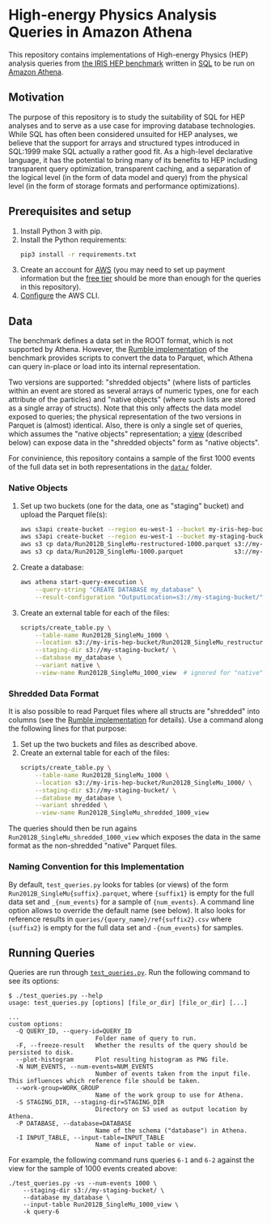 # High-energy Physics Analysis Queries in Amazon Athena

This repository contains implementations of High-energy Physics (HEP) analysis queries from [the IRIS HEP benchmark](https://github.com/iris-hep/adl-benchmarks-index) written in [SQL](https://en.wikipedia.org/wiki/SQL) to be run on [Amazon Athena](https://aws.amazon.com/athena/).

## Motivation

The purpose of this repository is to study the suitability of SQL for HEP analyses and to serve as a use case for improving database technologies. While SQL has often been considered unsuited for HEP analyses, we believe that the support for arrays and structured types introduced in SQL:1999 make SQL actually a rather good fit. As a high-level declarative language, it has the potential to bring many of its benefits to HEP including transparent query optimization, transparent caching, and a separation of the logical level (in the form of data model and query) from the physical level (in the form of storage formats and performance optimizations).

## Prerequisites and setup

1. Install Python 3 with pip.
1. Install the Python requirements:
   ```bash
   pip3 install -r requirements.txt
   ```
1. Create an account for [AWS](https://aws.amazon.com/) (you may need to set up payment information but the [free tier](https://loud.google.com/bigquery/pricing) should be more than enough for the queries in this repository).
1. [Configure](https://docs.aws.amazon.com/cli/latest/userguide/cli-configure-quickstart.html) the AWS CLI.

## Data

The benchmark defines a data set in the ROOT format, which is not supported by Athena. However, the [Rumble implementation](https://github.com/RumbleDB/hep-iris-benchmark-jsoniq) of the benchmark provides scripts to convert the data to Parquet, which Athena can query in-place or load into its internal representation.

Two versions are supported: "shredded objects" (where lists of particles within an event are stored as several arrays of numeric types, one for each attribute of the particles) and "native objects" (where such lists are stored as a single array of structs). Note that this only affects the data model exposed to queries; the physical representation of the two versions in Parquet is (almost) identical. Also, there is only a single set of queries, which assumes the "native objects" representation; a [view](https://en.wikipedia.org/wiki/View_(SQL)) (described below) can expose data in the "shredded objects" form as "native objects".

For convinience, this repository contains a sample of the first 1000 events of the full data set in both representations in the [`data/`](/data/) folder.

### Native Objects

1. Set up two buckets (one for the data, one as "staging" bucket) and upload the Parquet file(s):
   ```bash
   aws s3api create-bucket --region eu-west-1 --bucket my-iris-hep-bucket --create-bucket-configuration "{\"LocationConstraint\":\"eu-west-1\"}"  # Adapt the bucket name and location
   aws s3api create-bucket --region eu-west-1 --bucket my-staging-bucket  --create-bucket-configuration "{\"LocationConstraint\":\"eu-west-1\"}"  # Adapt the bucket name and location
   aws s3 cp data/Run2012B_SingleMu-restructured-1000.parquet s3://my-iris-hep-bucket/Run2012B_SingleMu_restructured_1000/Run2012B_SingleMu_restructured_1000.parquet
   aws s3 cp data/Run2012B_SingleMu-1000.parquet              s3://my-iris-hep-bucket/Run2012B_SingleMu_1000/Run2012B_SingleMu_1000.parquet
   ```
1. Create a database:
   ```bash
   aws athena start-query-execution \
       --query-string "CREATE DATABASE my_database" \
       --result-configuration "OutputLocation=s3://my-staging-bucket/"
   ```
1. Create an external table for each of the files:
   ```bash
   scripts/create_table.py \
       --table-name Run2012B_SingleMu_1000 \
       --location s3://my-iris-hep-bucket/Run2012B_SingleMu_restructured_1000/ \
       --staging-dir s3://my-staging-bucket/ \
       --database my_database \
       --variant native \
       --view-name Run2012B_SingleMu_1000_view  # ignored for "native" variant
   ```

### Shredded Data Format

It is also possible to read Parquet files where all structs are "shredded" into columns (see the [Rumble implementation](https://github.com/RumbleDB/hep-iris-benchmark-jsoniq) for details). Use a command along the following lines for that purpose:

1. Set up the two buckets and files as described above.
1. Create an external table for each of the files:
   ```bash
   scripts/create_table.py \
       --table-name Run2012B_SingleMu_1000 \
       --location s3://my-iris-hep-bucket/Run2012B_SingleMu_1000/ \
       --staging-dir s3://my-staging-bucket/ \
       --database my_database \
       --variant shredded \
       --view-name Run2012B_SingleMu_shredded_1000_view
   ```

The queries should then be run agains `Run2012B_SingleMu_shredded_1000_view` which exposes the data in the same format as the non-shredded "native" Parquet files.

### Naming Convention for this Implementation

By default, `test_queries.py` looks for tables (or views) of the form `Run2012B_SingleMu{suffix}.parquet`, where `{suffix1}` is empty for the full data set and `_{num_events}` for a sample of `{num_events}`. A command line option allows to override the default name (see below). It also looks for reference results in `queries/{query_name}/ref{suffix2}.csv` where `{suffix2}` is empty for the full data set and `-{num_events}` for samples.

## Running Queries

Queries are run through [`test_queries.py`](/test_queries.py). Run the following command to see its options:

```
$ ./test_queries.py --help
usage: test_queries.py [options] [file_or_dir] [file_or_dir] [...]

...
custom options:
  -Q QUERY_ID, --query-id=QUERY_ID
                        Folder name of query to run.
  -F, --freeze-result   Whether the results of the query should be persisted to disk.
  --plot-histogram      Plot resulting histogram as PNG file.
  -N NUM_EVENTS, --num-events=NUM_EVENTS
                        Number of events taken from the input file. This influences which reference file should be taken.
  --work-group=WORK_GROUP
                        Name of the work group to use for Athena.
  -S STAGING_DIR, --staging-dir=STAGING_DIR
                        Directory on S3 used as output location by Athena.
  -P DATABASE, --database=DATABASE
                        Name of the schema ("database") in Athena.
  -I INPUT_TABLE, --input-table=INPUT_TABLE
                        Name of input table or view.
```

For example, the following command runs queries `6-1` and `6-2` against the view for the sample of 1000 events created above:

```
./test_queries.py -vs --num-events 1000 \
    --staging-dir s3://my-staging-bucket/ \
    --database my_database \
    --input-table Run2012B_SingleMu_1000_view \
    -k query-6
```
